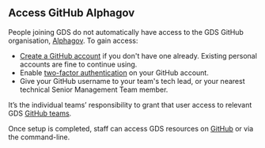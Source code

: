 ## Access GitHub Alphagov

People joining GDS do not automatically have access to the GDS GitHub organisation, [Alphagov][]. To gain access:

- [Create a GitHub account][] if you don't have one already. Existing personal accounts are fine to continue using.
- Enable [two-factor authentication][] on your GitHub account.
- Give your GitHub username to your team's tech lead, or your nearest technical Senior Management Team member.


It’s the individual teams’ responsibility to grant that user access to relevant GDS [GitHub teams][]. 

Once setup is completed, staff can access GDS resources on [GitHub][] or via the command-line.


[GitHub]: https://github.com/
[Alphagov]: https://github.com/alphagov/
[Create a GitHub account]: https://github.com/join
[two-factor authentication]: https://help.github.com/en/github/authenticating-to-github/configuring-two-factor-authentication
[Github teams]: https://github.com/orgs/alphagov/teams
[SSH connection]: https://help.github.com/en/github/authenticating-to-github/connecting-to-github-with-ssh

